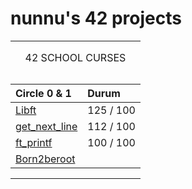 # **nunnu's 42 projects**
<!--<p align="center">
        <a href="https://github.com/JaeSeoKim/badge42">
                <img width="500px"src="https://badge42.vercel.app/api/v2/cldyzvso800060fmnnkmsw17v/stats?cursusId=21&coalitionId=362" alt="nunnu's 42 stats" /></a>
</p>
--->
<table width="100%" align="center">
        <tr style="display:flex; justify-content:space-around; paddind:0;">
                <td colspan="2" style="padding:0; margin:0; text-align:center;">
                        <p align="center">42 SCHOOL CURSES</p>
                </td>
        </tr>
        <tr style="display:flex; justify-content:space-around; paddind:0;">
                <td style="padding:0; margin:0;">


| Circle 0 & 1  | Durum  |
| :-  	        | :-     |
| [Libft](https://github.com/nisaunnu/42_School_Curses/tree/libft)                 | 125 / 100<!--[![nunnu's 42 Libft Score](https://badge42.vercel.app/api/v2/cldyzvso800060fmnnkmsw17v/project/3144746)](https://github.com/nisaunnu/42_School_Curses/tree/libft)-->|
| [get_next_line](https://github.com/nisaunnu/42_School_Curses/tree/get_next_line) | 112 / 100<!--[![nunnu's 42 get_next_line](https://badge42.vercel.app/api/v2/cldyzvso800060fmnnkmsw17v/project/3208387)](https://github.com/nisaunnu/42_School_Curses/tree/get_next_line)-->|
| [ft_printf](https://github.com/nisaunnu/42_School_Curses/tree/ft_printf)         | 100 / 100<!--[![nunnu's 42 ft_printf](https://badge42.vercel.app/api/v2/cldyzvso800060fmnnkmsw17v/project/3208180)](https://github.com/nisaunnu/42_School_Curses/tree/ft_printf)-->|
| [Born2beroot](https://github.com/nisaunnu/42_School_Curses/tree/born2beroot)     | <!--[![nunnu's 42 Born2beroot]()](https://github.com/nisaunnu/42_School_Curses/tree/born2beroot)-->|


</td>
</tr>
</table>
